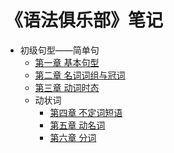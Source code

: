 # 《语法俱乐部》笔记

* 初级句型——简单句
  * [第一章 基本句型](./1-基本句型.md)
  * [第二章 名词词组与冠词](./2-名词词组与冠词.md)
  * [第三章 动词时态](./3-动词时态.md)
  * 动状词
    * [第四章 不定词短语](./4-不定词短语.md)
    * [第五章 动名词](./5-动名词.md)
    * [第六章 分词](./6-分词.md)
